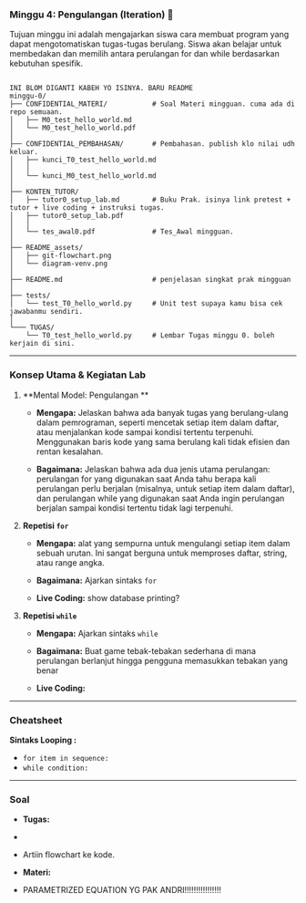 ### Minggu 4: Pengulangan (Iteration) 🔄

Tujuan minggu ini adalah mengajarkan siswa cara membuat program yang dapat mengotomatiskan tugas-tugas berulang. Siswa akan belajar untuk membedakan dan memilih antara perulangan for dan while berdasarkan kebutuhan spesifik.

```

INI BLOM DIGANTI KABEH YO ISINYA. BARU README
minggu-0/
├── CONFIDENTIAL_MATERI/           # Soal Materi mingguan. cuma ada di repo semuaan.      
│   ├── M0_test_hello_world.md           
│   └── M0_test_hello_world.pdf  
│ 
├── CONFIDENTIAL_PEMBAHASAN/       # Pembahasan. publish klo nilai udh keluar.         
│   ├── kunci_T0_test_hello_world.md   
│   │   
│   └── kunci_M0_test_hello_world.md    
│  
├── KONTEN_TUTOR/                   
│   ├── tutor0_setup_lab.md        # Buku Prak. isinya link pretest + tutor + live coding + instruksi tugas.
│   ├── tutor0_setup_lab.pdf      
│   │   
│   └── tes_awal0.pdf              # Tes_Awal mingguan.      
│   
├── README_assets/                 
│   ├── git-flowchart.png
│   └── diagram-venv.png
│
├── README.md                      # penjelasan singkat prak mingguan                       
│ 
├── tests/
│   └── test_T0_hello_world.py     # Unit test supaya kamu bisa cek jawabanmu sendiri.
│            
└─── TUGAS/                   
    └── T0_test_hello_world.py     # Lembar Tugas minggu 0. boleh kerjain di sini.
```

---

### Konsep Utama & Kegiatan Lab

1. **Mental Model: Pengulangan **  
   
   * **Mengapa:** Jelaskan bahwa ada banyak tugas yang berulang-ulang dalam pemrograman, seperti mencetak setiap item dalam daftar, atau menjalankan kode sampai kondisi tertentu terpenuhi. Menggunakan baris kode yang sama berulang kali tidak efisien dan rentan kesalahan.  
  
   
   * **Bagaimana:**  Jelaskan bahwa ada dua jenis utama perulangan: perulangan for yang digunakan saat Anda tahu berapa kali perulangan perlu berjalan (misalnya, untuk setiap item dalam daftar), dan perulangan while yang digunakan saat Anda ingin perulangan berjalan sampai kondisi tertentu tidak lagi terpenuhi.  

2. **Repetisi `for`**  
   
   * **Mengapa:** alat yang sempurna untuk mengulangi setiap item dalam sebuah urutan. Ini sangat berguna untuk memproses daftar, string, atau range angka.
   
   * **Bagaimana:** Ajarkan sintaks `for`  
   
   * **Live Coding:** show database printing?

3. **Repetisi `while`**  

   * **Mengapa:** Ajarkan sintaks `while`  
   
   * **Bagaimana:** Buat game tebak-tebakan sederhana di mana perulangan berlanjut hingga pengguna memasukkan tebakan yang benar  
   
   * **Live Coding:** 
---

### Cheatsheet

**Sintaks Looping :**
* `for item in sequence:`
* `while condition:`

---

### Soal

* **Tugas:** 
*  
*  Artiin flowchart ke kode.


* **Materi:** 
* PARAMETRIZED EQUATION YG PAK ANDRI!!!!!!!!!!!!!!!!
